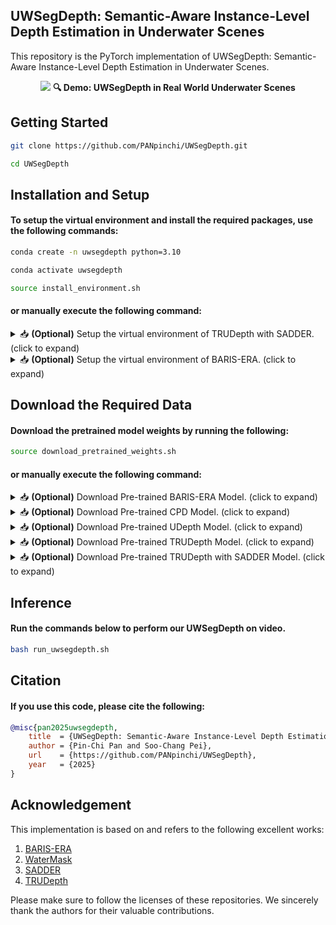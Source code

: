 ## UWSegDepth: Semantic-Aware Instance-Level Depth Estimation in Underwater Scenes
This repository is the PyTorch implementation of UWSegDepth: Semantic-Aware Instance-Level Depth Estimation in Underwater Scenes.

<p align="center">
  <img src="./assets/Demo.gif"/>
  <strong>🔍 Demo: UWSegDepth in Real World Underwater Scenes</strong>
</p>

## Getting Started
```bash
git clone https://github.com/PANpinchi/UWSegDepth.git

cd UWSegDepth
```

## Installation and Setup
#### To setup the virtual environment and install the required packages, use the following commands:
```bash
conda create -n uwsegdepth python=3.10

conda activate uwsegdepth

source install_environment.sh
```
#### or manually execute the following command:
<details>
<summary>📥 <strong>(Optional)</strong> Setup the virtual environment of TRUDepth with SADDER. (click to expand)</summary>

#### Run the commands below to manually setup the virtual environment of TRUDepth with SADDER:
```bash
# CUDA 11.3
conda install pytorch==1.12.0 torchvision==0.13.0 torchaudio==0.12.0 cudatoolkit=11.3 -c pytorch

git clone https://github.com/PANpinchi/SADDER.git

cd ./SADDER

pip install -r dependencies.txt

pip install opencv-contrib-python

pip install tifffile

cd ..
```
</details>

<details>
<summary>📥 <strong>(Optional)</strong> Setup the virtual environment of BARIS-ERA. (click to expand)</summary>

#### Run the commands below to manually setup the virtual environment of BARIS-ERA:
```bash
git clone https://github.com/PANpinchi/BARIS-ERA.git

cd ./BARIS-ERA

pip install -v -e .

pip install mmcv-full==1.5.3 -f https://download.openmmlab.com/mmcv/dist/cu113/torch1.12.0/index.html

pip install terminaltables
pip install pycocotools
pip install scikit-learn
pip install numpy==1.23.5
pip install gdown
pip install mmcls
pip install yapf==0.40.1
pip install natsort

cd ..
```
</details>

## Download the Required Data

#### Download the pretrained model weights by running the following:
```bash
source download_pretrained_weights.sh
```

#### or manually execute the following command:

<details>
<summary>📥 <strong>(Optional)</strong> Download Pre-trained BARIS-ERA Model. (click to expand)</summary>

#### Run the commands below to download the pre-trained BARIS-ERA model:
```bash
mkdir pretrained

cd pretrained

gdown --id 1-nK4MYPiW5bB8wDHbIXzLimRkLLpek6x

gdown --id 1_MxeMnI11CuvWHGEvud7COMwsPyVeNNv

cd ../..
```
Note: `*.pth` files should be placed in the `/pretrained` folder.
</details>

<details>
<summary>📥 <strong>(Optional)</strong> Download Pre-trained CPD Model. (click to expand)</summary>

#### Run the commands below to download the pre-trained CPD model:
```bash
cd ./SADDER/CPD

gdown --id 1Ezqf3rfBbC4iREjE9TfqDt5_QEvBXZ7F

cd ..
```
Note: `CPD-R.pth` files should be placed in the `/CPD` folder.
</details>

<details>
<summary>📥 <strong>(Optional)</strong> Download Pre-trained UDepth Model. (click to expand)</summary>

#### Run the commands below to download the pre-trained UDepth model:
```bash
mkdir saved_udepth_model

cd saved_udepth_model

gdown --id 1VakMGHTAc2b6baEQvijeU2SapClreIYE

gdown --id 1MaNGn8aKYDXrtmuTsaNlhIyk-IeMRJnO

cd ..
```
Note: `*.pth` files should be placed in the `/saved_udepth_model` folder.
</details>

<details>
<summary>📥 <strong>(Optional)</strong> Download Pre-trained TRUDepth Model. (click to expand)</summary>

#### Run the commands below to download the pre-trained TRUDepth model:
```bash
cd data/saved_models

gdown --id 1oDcUBglz4NvfO3JsyOnqemDffFHHqr3J

gdown --id 14qFV0lR_yDLILSfqr-8d1ajd--gfu-P6

gdown --id 1seBVgaUzDZKMfWBmS0ZMUDo_NdDV0y9B

cd ../..
```
Note: `*.pth` files should be placed in the `/data/saved_models` folder.
</details>

<details>
<summary>📥 <strong>(Optional)</strong> Download Pre-trained TRUDepth with SADDER Model. (click to expand)</summary>

#### Run the commands below to download the pre-trained TRUDepth with SADDER model:

```bash
cd saved_models

gdown --id 1eqbV9Jq7WCSWd6btxHVD1r2ykMyWLhpe

cd ../..
```
Note: `*.pth` files should be placed in the `/saved_models` folder.
</details>

## Inference
#### Run the commands below to perform our UWSegDepth on video.
```bash
bash run_uwsegdepth.sh
```



## Citation
#### If you use this code, please cite the following:
```bibtex
@misc{pan2025uwsegdepth,
    title  = {UWSegDepth: Semantic-Aware Instance-Level Depth Estimation in Underwater Scenes},
    author = {Pin-Chi Pan and Soo-Chang Pei},
    url    = {https://github.com/PANpinchi/UWSegDepth},
    year   = {2025}
}
```

## Acknowledgement
This implementation is based on and refers to the following excellent works:

1. [BARIS-ERA](https://github.com/PANpinchi/BARIS-ERA)  
2. [WaterMask](https://github.com/LiamLian0727/WaterMask)  
3. [SADDER](https://github.com/PANpinchi/SADDER)  
4. [TRUDepth](https://github.com/ebnerluca/uw_depth)

Please make sure to follow the licenses of these repositories. We sincerely thank the authors for their valuable contributions.
